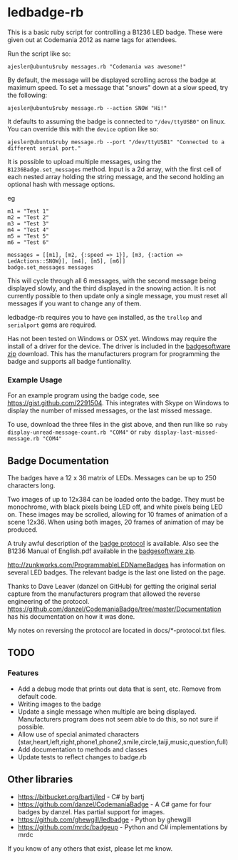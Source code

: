 # ledbadge-rb

This is a basic ruby script for controlling a B1236 LED badge. These were given out at Codemania 2012 as name tags for attendees. 

Run the script like so:

    ajesler@ubuntu$ruby messages.rb "Codemania was awesome!"

By default, the message will be displayed scrolling across the badge at maximum speed.
To set a message that "snows" down at a slow speed, try the following:

    ajesler@ubuntu$ruby message.rb --action SNOW "Hi!"

It defaults to assuming the badge is connected to `"/dev/ttyUSB0"` on linux. You can override this with the `device` option like so:

    ajesler@ubuntu$ruby message.rb --port "/dev/ttyUSB1" "Connected to a different serial port."

It is possible to upload multiple messages, using the `B1236Badge.set_messages` method. Input is a 2d array, with the first cell of each nested array holding the string message, and the second holding an optional hash with message options.

eg 

    m1 = "Test 1"
    m2 = "Test 2"
    m3 = "Test 3"
    m4 = "Test 4"
    m5 = "Test 5"
    m6 = "Test 6"
    
    messages = [[m1], [m2, {:speed => 1}], [m3, {:action => LedActions::SNOW}], [m4], [m5], [m6]]
    badge.set_messages messages

This will cycle through all 6 messages, with the second message being displayed slowly, and the third displayed in the snowing action. It is not currently possible to then update only a single message, you must reset all messages if you want to change any of them. 


ledbadge-rb requires you to have `gem` installed, as the `trollop` and `serialport` gems are required.

Has not been tested on Windows or OSX yet. Windows may require the install of a driver for the device. The driver is included in the [badgesoftware zip](https://s3.amazonaws.com/public-ajesler-misc/badgesoftware.zip) download. This has the manufacturers program for programming the badge and supports all badge funtionality.

### Example Usage

For an example program using the badge code, see https://gist.github.com/2291504. This integrates with Skype on Windows to display the number of missed messages, or the last missed message. 

To use, download the three files in the gist above, and then run like so `ruby display-unread-message-count.rb "COM4"` or `ruby display-last-missed-message.rb "COM4"`

## Badge Documentation 

The badges have a 12 x 36 matrix of LEDs. Messages can be up to 250 characters long.

Two images of up to 12x384 can be loaded onto the badge. They must be monochrome, with black pixels being LED off, and white pixels being LED on.
These images may be scrolled, allowing for 10 frames of animation of a scene 12x36. When using both images, 20 frames of animation of may be produced.

A truly awful description of the [badge protocol](https://s3.amazonaws.com/public-ajesler-misc/badgeprotocol.pdf) is available. Also see the B1236 Manual of English.pdf available in the [badgesoftware zip](https://s3.amazonaws.com/public-ajesler-misc/badgesoftware.zip).

http://zunkworks.com/ProgrammableLEDNameBadges has information on several LED badges. The relevant badge is the last one listed on the page.

Thanks to Dave Leaver (danzel on GitHub) for getting the original serial capture from the manufacturers program that allowed the reverse engineering of the protocol. 
https://github.com/danzel/CodemaniaBadge/tree/master/Documentation has his documentation on how it was done.

My notes on reversing the protocol are located in docs/*-protocol.txt files.


## TODO

### Features
- Add a debug mode that prints out data that is sent, etc. Remove from default code.
- Writing images to the badge
- Update a single message when multiple are being displayed. Manufacturers program does not seem able to do this, so not sure if possible. 
- Allow use of special animated characters (star,heart,left,right,phone1,phone2,smile,circle,taiji,music,question,full)
- Add documentation to methods and classes
- Update tests to reflect changes to badge.rb


## Other libraries

* https://bitbucket.org/bartj/led - C# by bartj
* https://github.com/danzel/CodemaniaBadge - A C# game for four badges by danzel. Has partial support for images.
* https://github.com/ghewgill/ledbadge - Python by ghewgill
* https://github.com/mrdc/badgeup - Python and C# implementations by mrdc

If you know of any others that exist, please let me know.
